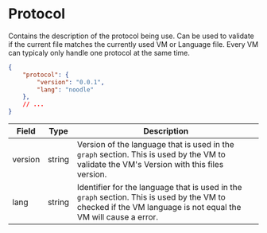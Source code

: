 # Protocol

Contains the description of the protocol being use. Can be used to validate if the current file matches the currently used VM or Language file. Every VM can typicaly only handle one protocol at the same time. 

```json
{
    "protocol": {
        "version": "0.0.1",
        "lang": "noodle"
    },
    // ...
}
```

| Field   | Type   | Description                                                  |
| ------- | ------ | ------------------------------------------------------------ |
| version | string | Version of the language that is used in the `graph` section. This is used by the VM to validate the VM's Version with this files version. |
| lang    | string | Identifier for the language that is used in the `graph` section. This is used by the VM to checked if the VM language is not equal the VM will cause a error. |